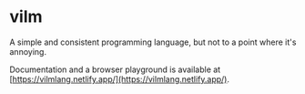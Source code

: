 # vilm
A simple and consistent programming language, but not to a point where it's annoying.

Documentation and a browser playground is available at [https://vilmlang.netlify.app/](https://vilmlang.netlify.app/).
